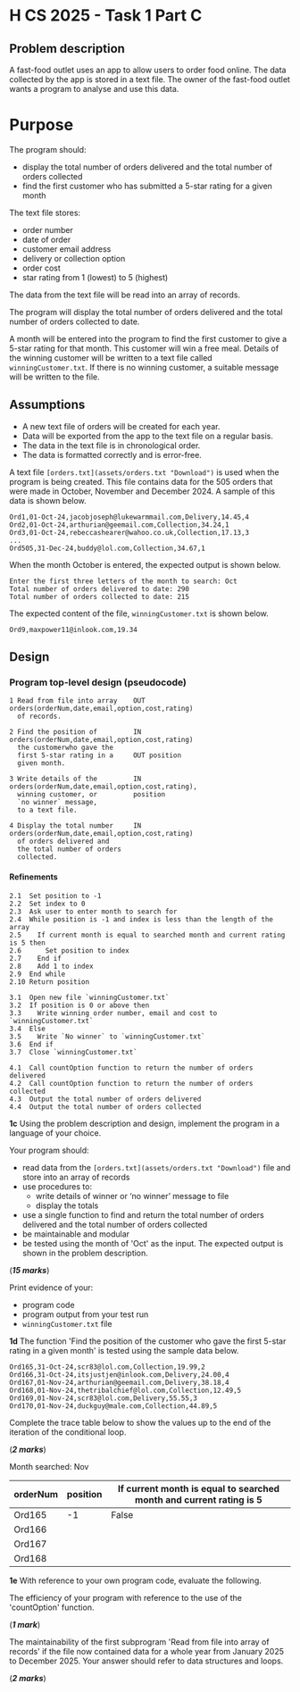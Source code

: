 # H CS 2025 - Task 1 Part C


## Problem description

A fast-food outlet uses an app to allow users to order food online.
The data collected by the app is stored in a text file.
The owner of the fast-food outlet wants a program to analyse and use this data.


# Purpose

The program should:

- display the total number of orders delivered and the total number of orders collected
- find the first customer who has submitted a 5-star rating for a given month

The text file stores:

- order number
- date of order
- customer email address 
- delivery or collection option
- order cost
- star rating from 1 (lowest) to 5 (highest)

The data from the text file will be read into an array of records.

The program will display the total number of orders delivered and the total 
number of orders collected to date.

A month will be entered into the program to find the first customer to give 
a 5-star rating for that month.
This customer will win a free meal.
Details of the winning customer will be written to a text file called `winningCustomer.txt`.
If there is no winning customer, a suitable message will be written to the file.

## Assumptions

- A new text file of orders will be created for each year.
- Data will be exported from the app to the text file on a regular basis.
- The data in the text file is in chronological order. 
- The data is formatted correctly and is error-free.

A text file `[orders.txt](assets/orders.txt "Download")` is used when the program is being created.
This file contains data for the 505 orders that were made in October, November 
and December 2024.
A sample of this data is shown below.

```
Ord1,01-Oct-24,jacobjoseph@lukewarmmail.com,Delivery,14.45,4
Ord2,01-Oct-24,arthurian@geemail.com,Collection,34.24,1
Ord3,01-Oct-24,rebeccashearer@wahoo.co.uk,Collection,17.13,3
...
Ord505,31-Dec-24,buddy@lol.com,Collection,34.67,1
```

When the month October is entered, the expected output is shown below.

```
Enter the first three letters of the month to search: Oct
Total number of orders delivered to date: 290
Total number of orders collected to date: 215
```

The expected content of the file, `winningCustomer.txt` is shown below.

```
Ord9,maxpower11@inlook.com,19.34
```


## Design


### Program top-level design (pseudocode)

```
1 Read from file into array    OUT orders(orderNum,date,email,option,cost,rating)
  of records.

2 Find the position of         IN  orders(orderNum,date,email,option,cost,rating) 
  the customerwho gave the
  first 5-star rating in a     OUT position
  given month.

3 Write details of the         IN  orders(orderNum,date,email,option,cost,rating),
  winning customer, or         position
  `no winner` message,
  to a text file.

4 Display the total number     IN  orders(orderNum,date,email,option,cost,rating)
  of orders delivered and
  the total number of orders
  collected.
```

#### Refinements

```
2.1  Set position to -1
2.2  Set index to 0
2.3  Ask user to enter month to search for
2.4  While position is -1 and index is less than the length of the array
2.5    If current month is equal to searched month and current rating is 5 then
2.6      Set position to index
2.7    End if
2.8    Add 1 to index
2.9  End while
2.10 Return position

3.1  Open new file `winningCustomer.txt`
3.2  If position is 0 or above then
3.3    Write winning order number, email and cost to `winningCustomer.txt`
3.4  Else
3.5    Write `No winner` to `winningCustomer.txt`
3.6  End if
3.7  Close `winningCustomer.txt`

4.1  Call countOption function to return the number of orders delivered
4.2  Call countOption function to return the number of orders collected
4.3  Output the total number of orders delivered
4.4  Output the total number of orders collected
```

__1c__ Using the problem description and design, implement the program in a 
language of your choice.

Your program should:

- read data from the `[orders.txt](assets/orders.txt "Download")` file 
and store into an array of records
- use procedures to:
	- write details of winner or ‘no winner’ message to file
	- display the totals
- use a single function to find and return the total number of orders delivered 
and the total number of orders collected
- be maintainable and modular
- be tested using the month of 'Oct' as the input. The expected output is shown 
in the problem description. 

(___15 marks___)

Print evidence of your:

- program code 
- program output from your test run
- `winningCustomer.txt` file

__1d__ The function 'Find the position of the customer who gave the first 5-star rating 
in a given month' is tested using the sample data below.

```
Ord165,31-Oct-24,scr83@lol.com,Collection,19.99,2
Ord166,31-Oct-24,itsjustjen@inlook.com,Delivery,24.00,4
Ord167,01-Nov-24,arthurian@geemail.com,Delivery,38.18,4
Ord168,01-Nov-24,thetribalchief@lol.com,Collection,12.49,5
Ord169,01-Nov-24,scr83@lol.com,Delivery,55.55,3
Ord170,01-Nov-24,duckguy@male.com,Collection,44.89,5
```

Complete the trace table below to show the values up to the end of the iteration 
of the conditional loop.

(___2 marks___)

Month searched: Nov

| orderNum | position | If current month is equal to searched month and current rating is 5 |
| -------- | -------- | ----- | 
| Ord165   | -1       | False |
| Ord166   |          |       |
| Ord167   |          |       |
| Ord168   |          |       |


__1e__ With reference to your own program code, evaluate the following.

The efficiency of your program with reference to the use of the 'countOption' function.

(___1 mark___)

The maintainability of the first subprogram 'Read from file into array of records' 
if the file now contained data for a whole year from January 2025 to December 2025. 
Your answer should refer to data structures and loops.

(___2 marks___)
